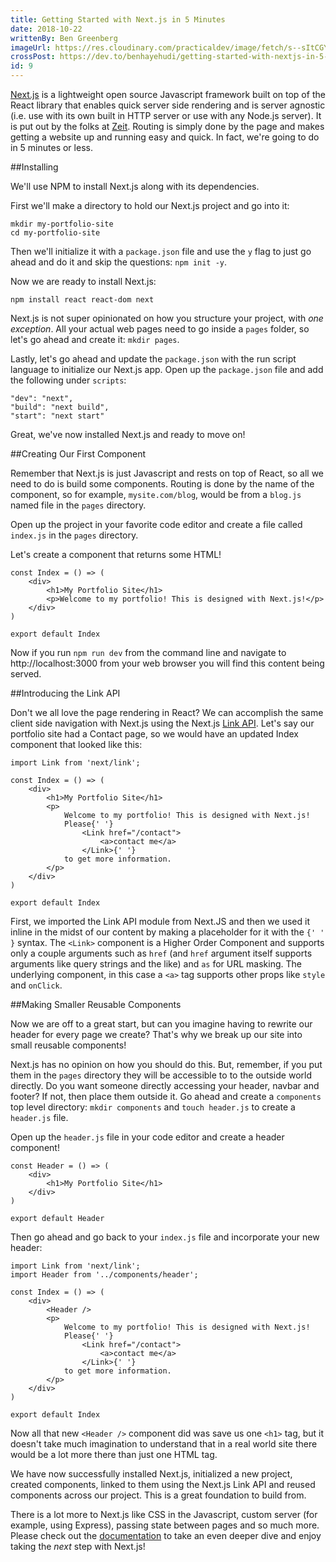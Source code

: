 ```yaml
---
title: Getting Started with Next.js in 5 Minutes
date: 2018-10-22
writtenBy: Ben Greenberg
imageUrl: https://res.cloudinary.com/practicaldev/image/fetch/s--sItCGY2B--/c_limit%2Cf_auto%2Cfl_progressive%2Cq_auto%2Cw_880/https://cdn.auth0.com/blog/next.jslogo.png
crossPost: https://dev.to/benhayehudi/getting-started-with-nextjs-in-5-minutes-19ah
id: 9
---
```


[Next.js](https://nextjs.org/) is a lightweight open source Javascript framework built on top of the React library that enables quick server side rendering and is server agnostic (i.e. use with its own built in HTTP server or use with any Node.js server). It is put out by the folks at [Zeit](https://zeit.co/about). Routing is simply done by the page and makes getting a website up and running easy and quick. In fact, we're going to do in 5 minutes or less.

##Installing

We'll use NPM to install Next.js along with its dependencies.

First we'll make a directory to hold our Next.js project and go into it:

```
mkdir my-portfolio-site
cd my-portfolio-site
```

Then we'll initialize it with a `package.json` file and use the `y` flag to just go ahead and do it and skip the questions: `npm init -y`. 

Now we are ready to install Next.js:

```
npm install react react-dom next
```

Next.js is not super opinionated on how you structure your project, with *one exception*. All your actual web pages need to go inside a `pages` folder, so let's go ahead and create it: `mkdir pages`.

Lastly, let's go ahead and update the `package.json` with the run script language to initialize our Next.js app. Open up the `package.json` file and add the following under `scripts`:

```
"dev": "next",
"build": "next build",
"start": "next start"
``` 

Great, we've now installed Next.js and ready to move on!

##Creating Our First Component

Remember that Next.js is just Javascript and rests on top of React, so all we need to do is build some components. Routing is done by the name of the component, so for example, `mysite.com/blog`, would be from a `blog.js` named file in the `pages` directory. 

Open up the project in your favorite code editor and create a file called `index.js` in the `pages` directory.

Let's create a component that returns some HTML!

```
const Index = () => (
    <div>
        <h1>My Portfolio Site</h1>
        <p>Welcome to my portfolio! This is designed with Next.js!</p>
    </div>
)

export default Index
```

Now if you run `npm run dev` from the command line and navigate to http://localhost:3000 from your web browser you will find this content being served. 

##Introducing the Link API

Don't we all love the page rendering in React? We can accomplish the same client side navigation with Next.js using the Next.js [Link API](https://github.com/zeit/next.js#with-link). Let's say our portfolio site had a Contact page, so we would have an updated Index component that looked like this:

```
import Link from 'next/link';

const Index = () => (
    <div>
        <h1>My Portfolio Site</h1>
        <p>
            Welcome to my portfolio! This is designed with Next.js!
            Please{' '}
                <Link href="/contact">
                    <a>contact me</a>
                </Link>{' '}
            to get more information.
        </p>
    </div>
)

export default Index
```
First, we imported the Link API module from Next.JS and then we used it inline in the midst of our content by making a placeholder for it with the `{' ' }` syntax. The `<Link>` component is a Higher Order Component and supports only a couple arguments such as `href` (and `href` argument itself supports arguments like query strings and the like) and `as` for URL masking. The underlying component, in this case a `<a>` tag supports other props like `style` and `onClick`.

##Making Smaller Reusable Components

Now we are off to a great start, but can you imagine having to rewrite our header for every page we create? That's why we break up our site into small reusable components! 

Next.js has no opinion on how you should do this. But, remember, if you put them in the `pages` directory they will be accessible to to the outside world directly. Do you want someone directly accessing your header, navbar and footer? If not, then place them outside it. Go ahead and create a `components` top level directory: `mkdir components` and `touch header.js` to create a `header.js` file.

Open up the `header.js` file in your code editor and create a header component!

```
const Header = () => (
    <div>
        <h1>My Portfolio Site</h1>
    </div>
)

export default Header
```

Then go ahead and go back to your `index.js` file and incorporate your new header:

```
import Link from 'next/link';
import Header from '../components/header';

const Index = () => (
    <div>
        <Header />
        <p>
            Welcome to my portfolio! This is designed with Next.js!
            Please{' '}
                <Link href="/contact">
                    <a>contact me</a>
                </Link>{' '}
            to get more information.
        </p>
    </div>
)

export default Index
```
Now all that new `<Header />` component did was save us one `<h1>` tag, but it doesn't take much imagination to understand that in a real world site there would be a lot more there than just one HTML tag. 

We have now successfully installed Next.js, initialized a new project, created components, linked to them using the Next.js Link API and reused components across our project. This is a great foundation to build from. 

There is a lot more to Next.js like CSS in the Javascript, custom server (for example, using Express), passing state between pages and so much more. Please check out the [documentation](https://github.com/zeit/next.js) to take an even deeper dive and enjoy taking the *next* step with Next.js!